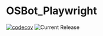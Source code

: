 # OSBot_Playwright
[![codecov](https://codecov.io/gh/owasp-sbot/OSBot-Playwright/graph/badge.svg?token=PLCAZXK4IH)](https://codecov.io/gh/owasp-sbot/OSBot-Playwright)
![Current Release](https://img.shields.io/badge/release-v0.5.1-blue)